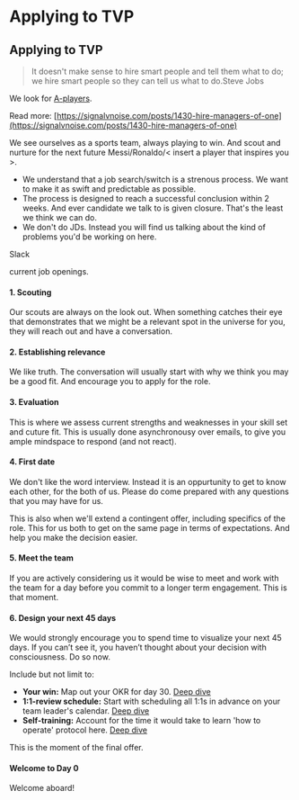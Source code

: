 # Applying to TVP



## Applying to TVP

> It doesn't make sense to hire smart people and tell them what to do; we hire smart people so they can tell us what to do.Steve Jobs

We look for [A-players]().   
  
Read more: [https://signalvnoise.com/posts/1430-hire-managers-of-one](https://signalvnoise.com/posts/1430-hire-managers-of-one)

  
We see ourselves as a sports team, always playing to win. And scout and nurture for the next future Messi/Ronaldo/&lt; insert a player that inspires you &gt;.

* We understand that a job search/switch is a strenous process. We want to make it as swift and predictable as possible.
* The process is designed to reach a successful conclusion within 2 weeks. And ever candidate we talk to is given closure. That's the least we think we can do.
* We don't do JDs. Instead you will find us talking about the kind of problems you'd be working on here.

Slack



current job openings.



#### 

#### 1. Scouting

Our scouts are always on the look out. When something catches their eye that demonstrates that we might be a relevant spot in the universe for you, they will reach out and have a conversation.

#### 2. Establishing relevance

We like truth. The conversation will usually start with why we think you may be a good fit. And encourage you to apply for the role.

#### 3. Evaluation

This is where we assess current strengths and weaknesses in your skill set and cuture fit. This is usually done asynchronousy over emails, to give you ample mindspace to respond \(and not react\).

#### 4. First date

We don't like the word interview. Instead it is an oppurtunity to get to know each other, for the both of us. Please do come prepared with any questions that you may have for us.

This is also when we'll extend a contingent offer, including specifics of the role. This for us both to get on the same page in terms of expectations. And help you make the decision easier.

#### 5. Meet the team

If you are actively considering us it would be wise to meet and work with the team for a day before you commit to a longer term engagement. This is that moment.

#### 6. Design your next 45 days

We would strongly encourage you to spend time to visualize your next 45 days. If you can’t see it, you haven’t thought about your decision with consciousness. Do so now.

Include but not limit to:

* **Your win:** Map out your OKR for day 30. [Deep dive]()
* **1:1-review schedule:** Start with scheduling all 1:1s in advance on your team leader's calendar. [Deep dive]()
* **Self-training:** Account for the time it would take to learn 'how to operate' protocol here. [Deep dive]()

This is the moment of the final offer.

#### Welcome to Day 0

Welcome aboard!

### 

